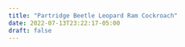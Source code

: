 ```yaml
---
title: "Partridge Beetle Leopard Ram Cockroach"
date: 2022-07-13T23:22:17-05:00
draft: false
---
```


